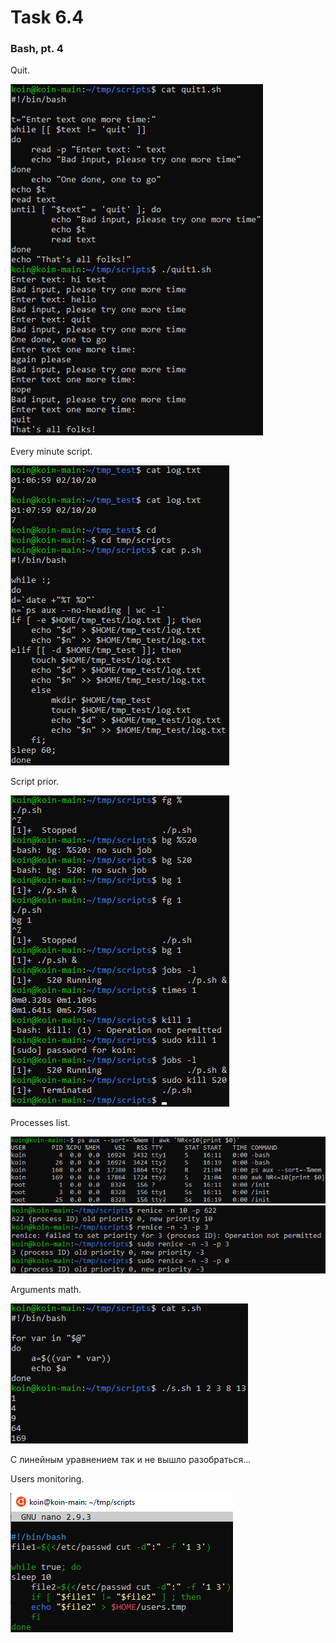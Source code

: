 # Task 6.4
### Bash, pt. 4

Quit.

![img](https://github.com/trytodev/Kharkiv_DevOps_ext_2019Q4/blob/master/m6/task6.4/img/quit.png)

Every minute script.

![img](https://github.com/trytodev/Kharkiv_DevOps_ext_2019Q4/blob/master/m6/task6.4/img/script.png)

Script prior.

![img](https://github.com/trytodev/Kharkiv_DevOps_ext_2019Q4/blob/master/m6/task6.4/img/script_prior.png)

Processes list.

![img](https://github.com/trytodev/Kharkiv_DevOps_ext_2019Q4/blob/master/m6/task6.4/img/memory.png)
![img](https://github.com/trytodev/Kharkiv_DevOps_ext_2019Q4/blob/master/m6/task6.4/img/renice.png)

Arguments math.

![img](https://github.com/trytodev/Kharkiv_DevOps_ext_2019Q4/blob/master/m6/task6.4/img/square.png)

С линейным уравнением так и не вышло разобраться...

Users monitoring.

![img](https://github.com/trytodev/Kharkiv_DevOps_ext_2019Q4/blob/master/m6/task6.4/img/users.png)